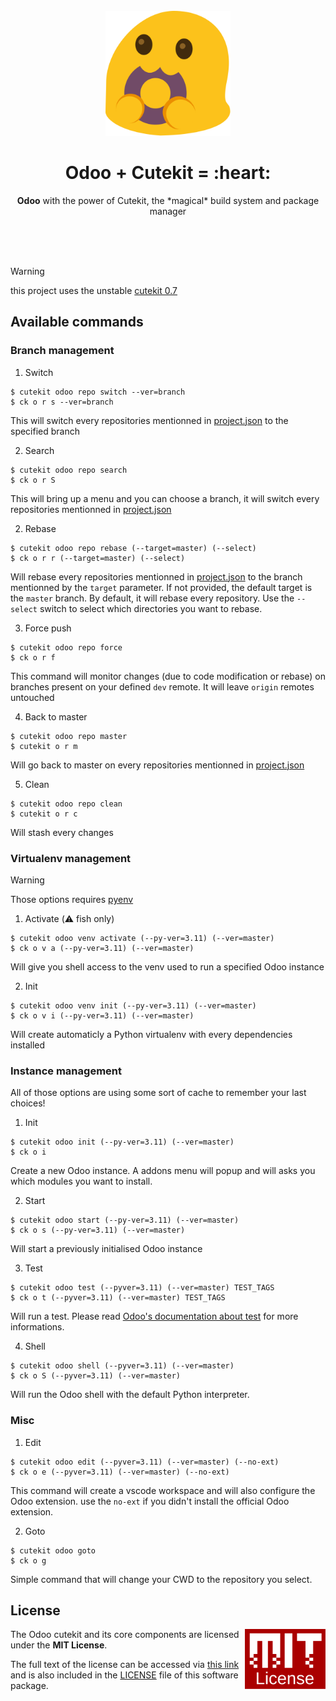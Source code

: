<br/>
<br/>
<br/>
<p align="center">
    <img src="doc/logo.svg" width="200" height="200">
</p>
<h1 align="center">Odoo + Cutekit = :heart:</h1>
<p align="center">
    <b>Odoo</b> with the power of Cutekit, the *magical* build system and package manager
</p>
<br/>
<br/>
<br/>

> [!warning]
> this project uses the unstable [cutekit 0.7](https://github.com/cute-engineering/cutekit/tree/0.7-dev)

## Available commands
### Branch management
1. Switch
```shell
$ cutekit odoo repo switch --ver=branch
$ ck o r s --ver=branch
```
This will switch every repositories mentionned in [project.json](./project.json) to the specified branch

2. Search
```shell
$ cutekit odoo repo search
$ ck o r S
```
This will bring up a menu and you can choose a branch, it will switch every repositories mentionned in [project.json](./project.json)

2. Rebase
```shell
$ cutekit odoo repo rebase (--target=master) (--select)
$ ck o r r (--target=master) (--select)
```
Will rebase every repositories mentionned in [project.json](./project.json) to the branch mentionned by the `target` parameter. If not provided, the default target is the `master` branch.
By default, it will rebase every repository. Use the `--select` switch to select which directories you want to rebase.

3. Force push
```shell
$ cutekit odoo repo force
$ ck o r f
```
This command will monitor changes (due to code modification or rebase) on branches present on your defined `dev` remote. It will leave `origin` remotes untouched

4. Back to master
```shell
$ cutekit odoo repo master
$ cutekit o r m
```
Will go back to master on every repositories mentionned in [project.json](./project.json)

5. Clean
```shell
$ cutekit odoo repo clean
$ cutekit o r c
```

Will stash every changes

### Virtualenv management
> [!warning]
> Those options requires [pyenv](https://github.com/pyenv/pyenv)

1. Activate (:warning: fish only)
```shell
$ cutekit odoo venv activate (--py-ver=3.11) (--ver=master)
$ ck o v a (--py-ver=3.11) (--ver=master)
```
Will give you shell access to the venv used to run a specified Odoo instance

2. Init
```shell
$ cutekit odoo venv init (--py-ver=3.11) (--ver=master)
$ ck o v i (--py-ver=3.11) (--ver=master)
```
Will create automaticly a Python virtualenv with every dependencies installed

### Instance management

All of those options are using some sort of cache to remember your last choices!

1. Init
```shell
$ cutekit odoo init (--py-ver=3.11) (--ver=master)
$ ck o i
```
Create a new Odoo instance. A addons menu will popup and will asks you which modules you want to install.

2. Start
```shell
$ cutekit odoo start (--py-ver=3.11) (--ver=master)
$ ck o s (--py-ver=3.11) (--ver=master)
```
Will start a previously initialised Odoo instance

3. Test
```shell
$ cutekit odoo test (--pyver=3.11) (--ver=master) TEST_TAGS
$ ck o t (--pyver=3.11) (--ver=master) TEST_TAGS
```
Will run a test. Please read [Odoo's documentation about test](https://www.odoo.com/documentation/17.0/developer/reference/backend/testing.html) for more informations.

4. Shell
```shell
$ cutekit odoo shell (--pyver=3.11) (--ver=master)
$ ck o S (--pyver=3.11) (--ver=master)
```
Will run the Odoo shell with the default Python interpreter.

### Misc

1. Edit
```shell
$ cutekit odoo edit (--pyver=3.11) (--ver=master) (--no-ext)
$ ck o e (--pyver=3.11) (--ver=master) (--no-ext)
```

This command will create a vscode workspace and will also configure the Odoo extension. use the `no-ext` if you didn't install the official Odoo extension.

2. Goto
```shell
$ cutekit odoo goto
$ ck o g
```
Simple command that will change your CWD to the repository you select.

## License

<a href="https://opensource.org/licenses/MIT">
  <img align="right" height="96" alt="MIT License" src="https://raw.githubusercontent.com/skift-org/skift/main/doc/mit.svg" />
</a>

The Odoo cutekit and its core components are licensed under the **MIT License**.

The full text of the license can be accessed via [this link](https://opensource.org/licenses/MIT) and is also included in the [LICENSE](LICENSE) file of this software package.
